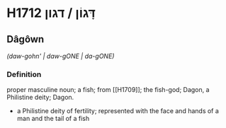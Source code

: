 # H1712 דָּגוֹן / דגון

## Dâgôwn

_(daw-gohn' | daw-ɡONE | da-ɡONE)_

### Definition

proper masculine noun; a fish; from [[H1709]]; the fish-god; Dagon, a Philistine deity; Dagon.

- a Philistine deity of fertility; represented with the face and hands of a man and the tail of a fish
